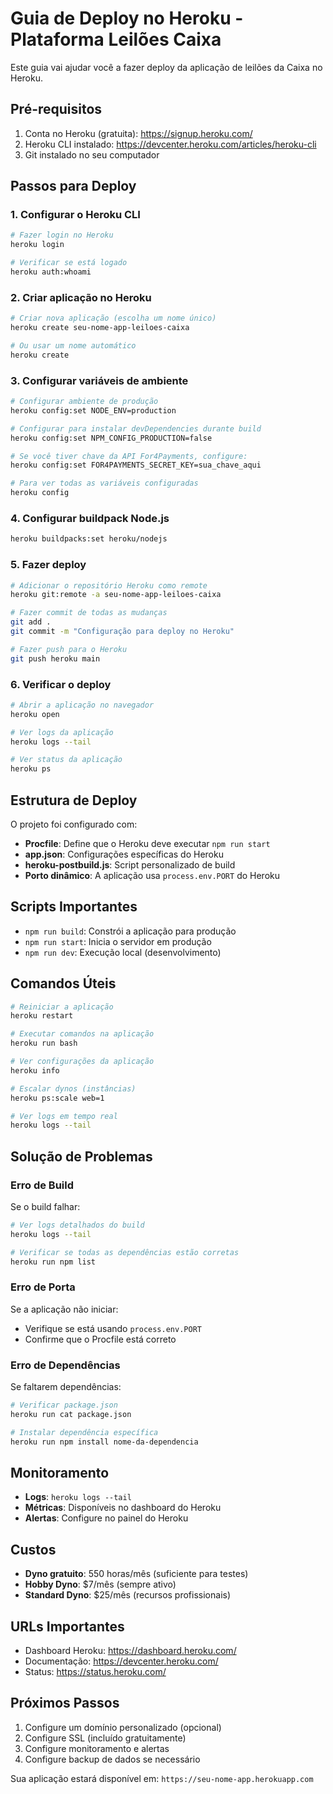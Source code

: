 # Guia de Deploy no Heroku - Plataforma Leilões Caixa

Este guia vai ajudar você a fazer deploy da aplicação de leilões da Caixa no Heroku.

## Pré-requisitos

1. Conta no Heroku (gratuita): https://signup.heroku.com/
2. Heroku CLI instalado: https://devcenter.heroku.com/articles/heroku-cli
3. Git instalado no seu computador

## Passos para Deploy

### 1. Configurar o Heroku CLI

```bash
# Fazer login no Heroku
heroku login

# Verificar se está logado
heroku auth:whoami
```

### 2. Criar aplicação no Heroku

```bash
# Criar nova aplicação (escolha um nome único)
heroku create seu-nome-app-leiloes-caixa

# Ou usar um nome automático
heroku create
```

### 3. Configurar variáveis de ambiente

```bash
# Configurar ambiente de produção
heroku config:set NODE_ENV=production

# Configurar para instalar devDependencies durante build
heroku config:set NPM_CONFIG_PRODUCTION=false

# Se você tiver chave da API For4Payments, configure:
heroku config:set FOR4PAYMENTS_SECRET_KEY=sua_chave_aqui

# Para ver todas as variáveis configuradas
heroku config
```

### 4. Configurar buildpack Node.js

```bash
heroku buildpacks:set heroku/nodejs
```

### 5. Fazer deploy

```bash
# Adicionar o repositório Heroku como remote
heroku git:remote -a seu-nome-app-leiloes-caixa

# Fazer commit de todas as mudanças
git add .
git commit -m "Configuração para deploy no Heroku"

# Fazer push para o Heroku
git push heroku main
```

### 6. Verificar o deploy

```bash
# Abrir a aplicação no navegador
heroku open

# Ver logs da aplicação
heroku logs --tail

# Ver status da aplicação
heroku ps
```

## Estrutura de Deploy

O projeto foi configurado com:

- **Procfile**: Define que o Heroku deve executar `npm run start`
- **app.json**: Configurações específicas do Heroku
- **heroku-postbuild.js**: Script personalizado de build
- **Porto dinâmico**: A aplicação usa `process.env.PORT` do Heroku

## Scripts Importantes

- `npm run build`: Constrói a aplicação para produção
- `npm run start`: Inicia o servidor em produção
- `npm run dev`: Execução local (desenvolvimento)

## Comandos Úteis

```bash
# Reiniciar a aplicação
heroku restart

# Executar comandos na aplicação
heroku run bash

# Ver configurações da aplicação
heroku info

# Escalar dynos (instâncias)
heroku ps:scale web=1

# Ver logs em tempo real
heroku logs --tail
```

## Solução de Problemas

### Erro de Build

Se o build falhar:

```bash
# Ver logs detalhados do build
heroku logs --tail

# Verificar se todas as dependências estão corretas
heroku run npm list
```

### Erro de Porta

Se a aplicação não iniciar:

- Verifique se está usando `process.env.PORT`
- Confirme que o Procfile está correto

### Erro de Dependências

Se faltarem dependências:

```bash
# Verificar package.json
heroku run cat package.json

# Instalar dependência específica
heroku run npm install nome-da-dependencia
```

## Monitoramento

- **Logs**: `heroku logs --tail`
- **Métricas**: Disponíveis no dashboard do Heroku
- **Alertas**: Configure no painel do Heroku

## Custos

- **Dyno gratuito**: 550 horas/mês (suficiente para testes)
- **Hobby Dyno**: $7/mês (sempre ativo)
- **Standard Dyno**: $25/mês (recursos profissionais)

## URLs Importantes

- Dashboard Heroku: https://dashboard.heroku.com/
- Documentação: https://devcenter.heroku.com/
- Status: https://status.heroku.com/

## Próximos Passos

1. Configure um domínio personalizado (opcional)
2. Configure SSL (incluído gratuitamente)
3. Configure monitoramento e alertas
4. Configure backup de dados se necessário

Sua aplicação estará disponível em: `https://seu-nome-app.herokuapp.com`